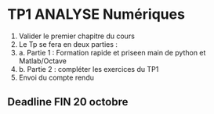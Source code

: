 
# TP1 ANALYSE Numériques
1. Valider le premier chapitre du cours 
2. Le Tp se fera en deux parties :
2. a. Partie 1 : Formation rapide et priseen main de python et Matlab/Octave
2. b. Partie 2 : compléter les exercices du TP1
3. Envoi du compte rendu 

## Deadline FIN 20 octobre 

